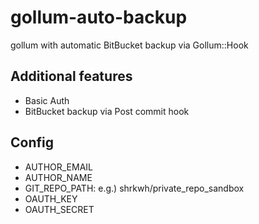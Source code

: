 # gollum-auto-backup
gollum with automatic BitBucket backup via Gollum::Hook

## Additional features

- Basic Auth
- BitBucket backup via Post commit hook

## Config

- AUTHOR_EMAIL
- AUTHOR_NAME
- GIT_REPO_PATH: e.g.) shrkwh/private_repo_sandbox
- OAUTH_KEY
- OAUTH_SECRET
